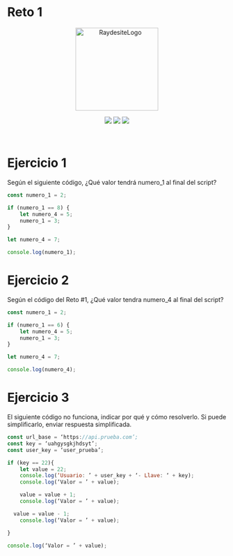 # Reto 1

<p align="center">
	<a href="https://raydesite.com" rel="noopener noreferrer"><img width="190" src="https://i.imgur.com/BJk6ckw.png" alt="RaydesiteLogo"></a></p>

<p align="center">
<a href="https://twitter.com/Raydesite"><img src="https://img.shields.io/twitter/follow/raydesite?label=Follow&style=social"></a>
<a href="https://github.com/Raydesite/Primer-Reto/stargazers"><img src="https://img.shields.io/github/stars/raydesite?style=social"></a>
<a href="https://github.com/Raydesite/Primer-Reto/network/members"><img src="https://img.shields.io/github/forks/raydesite/Primer-Reto?style=social"></a>
</p></br>


# Ejercicio 1

Según el siguiente código, ¿Qué valor tendrá numero_1 al final del script?

```js
const numero_1 = 2;

if (numero_1 == 8) {
	let numero_4 = 5;
	numero_1 = 3;
}

let numero_4 = 7;

console.log(numero_1);
```

# Ejercicio 2

Según el código del Reto #1, ¿Qué valor tendra numero_4 al final del script?

```js
const numero_1 = 2;

if (numero_1 == 6) {
	let numero_4 = 5;
	numero_1 = 3;
}

let numero_4 = 7;

console.log(numero_4);
```


# Ejercicio 3

El siguiente código no funciona, indicar por qué y cómo resolverlo. Si puede simplificarlo, enviar respuesta simplificada.

```js
const url_base = ‘https://api.prueba.com’;
const key = ‘uahgysgkjhdsyt’;
const user_key = ‘user_prueba’;

if (key == 22){
	let value = 22;
	console.log(‘Usuario: ’ + user_key + ‘- Llave: ‘ + key);
	console.log(‘Valor = ’ + value);

	value = value + 1;
	console.log(‘Valor = ’ + value);

  value = value - 1;
	console.log(‘Valor = ’ + value);

}

console.log(‘Valor = ’ + value);

```
